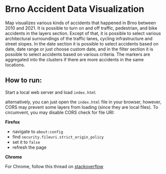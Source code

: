 # Brno Accident Data Visualization

Map visualizes various kinds of accidents that happened in Brno between 2010 and 2021.
It is possible to turn on and off traffic, pedestrian, and bike accidents in the layers section.
Except of that, it is possible to select various architectural surroundings of the traffic lanes, cycling infrastructure and street slopes.
In the date section it is possible to select accidents based on date, date range or just choose custom date, and in the filter section it is possible to select accidents based on various criteria.
The markers are aggregated into the clusters if there are more accidents in the same locations.


## How to run:
Start a local web server and load `index.html`

alternatively, you can just open the `index.html` file in your browser, however, CORS may prevent some layers from loading (since they are local files).
To circumvent, you may disable CORS check for file URI:

**Firefox**
- navigate to `about:config`
- find `security.fileuri.strict_origin_policy`
- set it to `false`
- refresh the page

**Chrome**

For Chrome, follow this thread on [stackoverflow](https://stackoverflow.com/questions/6060786/file-url-cross-domain-issue-in-chrome-unexpected)